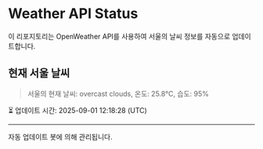 
# Weather API Status

이 리포지토리는 OpenWeather API를 사용하여 서울의 날씨 정보를 자동으로 업데이트합니다.

## 현재 서울 날씨
> 서울의 현재 날씨: overcast clouds, 온도: 25.8°C, 습도: 95%

⏳ 업데이트 시간: 2025-09-01 12:18:28 (UTC)

---
자동 업데이트 봇에 의해 관리됩니다.
